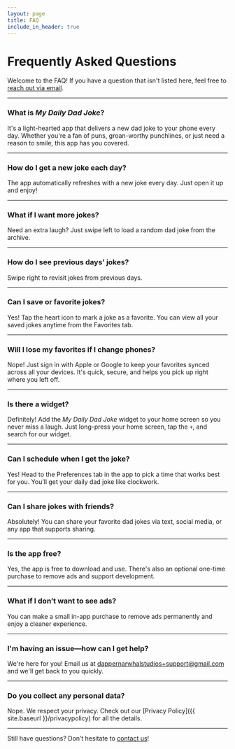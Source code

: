 ```yaml
---
layout: page
title: FAQ
include_in_header: true
---
```


# Frequently Asked Questions

Welcome to the FAQ! If you have a question that isn't listed here, feel free to [reach out via email](mailto:dappernarwhalstudios+support@gmail.com).

---

### What is *My Daily Dad Joke*?
It's a light-hearted app that delivers a new dad joke to your phone every day. Whether you're a fan of puns, groan-worthy punchlines, or just need a reason to smile, this app has you covered.

---

### How do I get a new joke each day?
The app automatically refreshes with a new joke every day. Just open it up and enjoy!

---

### What if I want more jokes?
Need an extra laugh? Just swipe left to load a random dad joke from the archive.

---

### How do I see previous days' jokes?
Swipe right to revisit jokes from previous days.

---

### Can I save or favorite jokes?
Yes! Tap the heart icon to mark a joke as a favorite. You can view all your saved jokes anytime from the Favorites tab.

---

### Will I lose my favorites if I change phones?
Nope! Just sign in with Apple or Google to keep your favorites synced across all your devices. It's quick, secure, and helps you pick up right where you left off.

---

### Is there a widget?
Definitely! Add the *My Daily Dad Joke* widget to your home screen so you never miss a laugh. Just long-press your home screen, tap the `+`, and search for our widget.

---

### Can I schedule when I get the joke?
Yes! Head to the Preferences tab in the app to pick a time that works best for you. You’ll get your daily dad joke like clockwork.

---

### Can I share jokes with friends?
Absolutely! You can share your favorite dad jokes via text, social media, or any app that supports sharing.

---

### Is the app free?
Yes, the app is free to download and use. There's also an optional one-time purchase to remove ads and support development.

---

### What if I don’t want to see ads?
You can make a small in-app purchase to remove ads permanently and enjoy a cleaner experience.

---

### I'm having an issue—how can I get help?
We're here for you! Email us at [dappernarwhalstudios+support@gmail.com](mailto:dappernarwhalstudios+support@gmail.com) and we'll get back to you quickly.

---

### Do you collect any personal data?
Nope. We respect your privacy. Check out our [Privacy Policy]({{ site.baseurl }}/privacypolicy) for all the details.

---

Still have questions? Don’t hesitate to [contact us](mailto:dappernarwhalstudios+support@gmail.com)!

